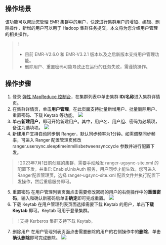 ## 操作场景
该功能可以帮助您管理 EMR 集群中的用户，快速进行集群用户的增加、编辑、删除操作，新增的用户可以用于 Hadoop 集群任务提交，本文将为您介绍用户管理的相关操作。
>!
>- 目前 EMR-V2.6.0 和 EMR-V3.2.1 版本以及之后新版本支持用户管理功能。
>- 删除用户、重置密码可能导致正在运行的任务失败，需谨慎操作。

## 操作步骤
1. 登录 [弹性 MapReduce 控制台](https://console.cloud.tencent.com/emr)，在集群列表中单击集群 **ID/名称**进入集群详情页。
2. 在集群详情页，单击**用户管理**，在此页面支持批量新增用户、批量删除用户、重置密码、下载 Keytab 等功能。
![](https://qcloudimg.tencent-cloud.cn/raw/66d65087f5906ea32e9b4ca84e063f88.png)
3. 单击**新建用户**，即可开始新建用户。其中，用户名、用户组、密码为必填项，备注为选填项。
![](https://qcloudimg.tencent-cloud.cn/raw/30f080c103289cb9b22b594dca0f6200.png)
4. 新建用户支持自动同步到 Ranger，默认同步频率为1分钟。如需调整同步频率，可进入 Ranger 配置管理页修改 ranger.usersync.sleeptimeinmillisbetweensynccycle 参数并进行配置下发。
>! 2023年7月1日前创建的集群，需要手动触发 ranger-ugsync-site.xml 的配置下发，并重启 EnableUnixAuth 服务，用户同步才能生效。您可进入Ranger配置管理页，选择 ranger-ugsync-site.xml 配置文件并执行配置下发操作，然后重启服务即可。
5. 重置密码
在用户管理列表页面点击需要修改密码的用户的右侧操作中的**重置密码**，输入和确认新密码后单击**确定**即可完成重置。
![](https://main.qcloudimg.com/raw/8d17eaae3555792b23ea2c34a03b50e7.png)
6. 下载 Keytab
在用户管理列表页面选择需要下载 Keytab 的用户，单击**下载 Keytab** 即可。Keytab 可用于登录集群。
>! 支持 Kerberos 集群支持下载 Keytab。
>
7. 删除用户
在用户管理列表页面点击需要删除的用户的右侧操作中的**删除**，单击**确认删除**即可完成删除。
![](https://main.qcloudimg.com/raw/f43157c6f97e196015890d8f47b93f81.png)
